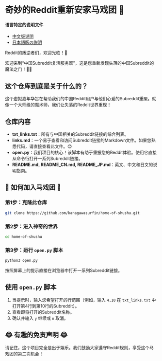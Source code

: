 # 奇妙的Reddit重新安家马戏团 🎪

#### 语言特定的说明文件

- [中文版说明](README_CN.md)
- [日本語版の説明](README_JP.md)

Reddit的叛逆者们，欢迎光临！🌟

欢迎来到“中国Subreddit复活服务器”，这是您重新发现失落的中国Subreddit的魔法之门！🎩✨

## 这个仓库到底是关于什么的？

这个虚拟嘉年华旨在帮助我们的中国Reddit用户与他们心爱的Subreddit重聚。就像一个大师级的魔术师，我们让失落的Reddit世界重现！

## 仓库内容

- **txt_links.txt**：所有与中国相关的Subreddit链接的综合列表。
- **links.md**：一个易于查看和访问Subreddit链接的Markdown文件。如果您熟悉代码，请直接查看此文件。😊
- **open.py**：我们项目的核心！该脚本有助于重振您的Reddit体验。使用它直接从命令行打开一系列Subreddit链接。
- **README.md, README_CN.md, README_JP.md**：英文、中文和日文的说明指南。

## 🚀 如何加入马戏团 🚀

### 第1步：克隆此仓库

```bash
git clone https://github.com/kanagawasurfin/home-of-shushu.git
```

### 第2步：进入神奇的世界

```bash
cd home-of-shushu
```

### 第3步：运行 `open.py` 脚本

```bash
python3 open.py
```

按照屏幕上的提示直接在浏览器中打开一系列Subreddit链接。

## 使用 `open.py` 脚本

1. 当提示时，输入您希望打开的行范围（例如，输入 `4,10` 在 `txt_links.txt` 中打开第4行到第10行的Subreddit）。
2. 查看即将打开的Subreddit名称。
3. 确认并输入 `y` 继续或 `n` 取消。

## 😂 有趣的免责声明 😂

请记住，这个项目完全是出于娱乐。我们鼓励大家遵守Reddit规则，享受这个马戏团的第二次机会！
